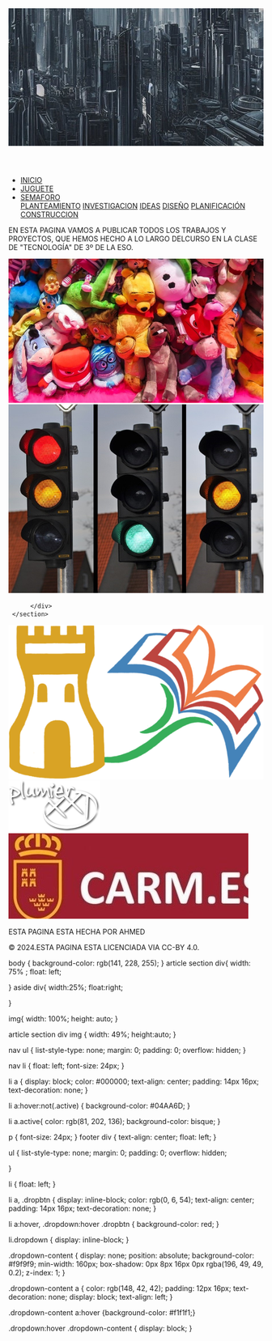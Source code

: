 <!DOCTYPE html>
<html>
<head>
<link rel="stylesheet" href="estilos.css">
<title>pagina ahmed</title>

</head>
<body>

   <header>
    <img src="imagenes/cabecera.jpg" alt="cabecera de la pagina">
</header>
<nav>
     <ul>
          <li><a href="index.html.html">INICIO</a></li>
          <li><a href="juguete.html.html">JUGUETE</a></li>
          <li class="dropdown">
            <a href="semaforo.html.html" class="dropbtn">SEMAFORO</a>
            <div class="dropdown-content">
               <a href="semaforo_planteamiento.html">PLANTEAMIENTO</a>
               <a href="semaforo_investigacion.html">INVESTIGACION</a>
              <a href="semaforo_ideacion.html.html">IDEAS</a>
              <a href="semaforo memoria.html.html">DISEÑO</a>
              <a href="semaforo_planificacion.html.html">PLANIFICACIÓN</a>
              <a href="semaforo_construccion.html">CONSTRUCCION</a>
     </div>
           </li>
          </ul>
            
     
        
     
     

</nav>
<article>
     <section>
          <div>
              <p>EN ESTA PAGINA VAMOS A PUBLICAR TODOS LOS TRABAJOS Y PROYECTOS,
             QUE HEMOS HECHO A LO LARGO DELCURSO EN LA CLASE DE "TECNOLOGÍA"
             DE 3º DE LA ESO.
               </p>
              <a href="juguete.html"> <img src="imagenes/juguetesp.jpg" alt="Proyecto juguete"></a>
              <a href="semaforo.html"> <img src="imagenes/semaforov.jpg" alt="Proyecto juguete"></a>
              
          </div>
     </section>
</article>
<aside>
     <div>
          <a href="https://ieslaflorida.murciaeduca.es/"> <img src="imagenes/logoicono.png" alt="IES LA FLORIDA"></a> 
          <a href="https://mirador.murciaeduca.es/mirador/"> <img src="imagenes/logom.png" alt="PAGINA MIRADOR"></a> 
          <a href="https://www.carm.es/web/pagina?IDCONTENIDO=1&IDTIPO=180"> <img src="imagenes/carm.jpg" alt="PAGINA CARM"></a>
     </div>
</aside>
     <footer>
<div>
      <p>ESTA PAGINA ESTA HECHA POR AHMED</p>
      <P>© 2024.ESTA PAGINA ESTA LICENCIADA VIA CC-BY 4.0.</P> 
</div>
    
</footer>
</body>
</html>



body {
  background-color: rgb(141, 228, 255);
}
article section div{
 width: 75% ;
 float: left;
 

}
aside div{
  width:25%;
  float:right;

}

img{
  width: 100%;
  height: auto;
  }
  
article section div img {
width: 49%;
height:auto;
  }
  
 nav ul {
   list-style-type: none;
   margin: 0;
   padding: 0;
   overflow: hidden;
  }
  
 nav li  {
    float: left;
    font-size: 24px;
  }
  
  li a {
    display: block;
    color: #000000;
    text-align: center;
    padding: 14px 16px;
    text-decoration: none;
  }
  
  li a:hover:not(.active) {
    background-color: #04AA6D;
  }

li a.active{
 color: rgb(81, 202, 136);
 background-color: bisque;
}

  p {
  font-size: 24px;
  }
  footer div {
    text-align: center;
    float: left;
  } 

  ul {
    list-style-type: none;
    margin: 0;
    padding: 0;
    overflow: hidden;
   
  }
  
  li {
    float: left;
  }
  
  li a, .dropbtn {
    display: inline-block;
    color: rgb(0, 6, 54);
    text-align: center;
    padding: 14px 16px;
    text-decoration: none;
  }
  
  li a:hover, .dropdown:hover .dropbtn {
    background-color: red;
  }
  
  li.dropdown {
    display: inline-block;
  }
  
  .dropdown-content {
    display: none;
    position: absolute;
    background-color: #f9f9f9;
    min-width: 160px;
    box-shadow: 0px 8px 16px 0px rgba(196, 49, 49, 0.2);
    z-index: 1;
  }
  
  .dropdown-content a {
    color: rgb(148, 42, 42);
    padding: 12px 16px;
    text-decoration: none;
    display: block;
    text-align: left;
  }
  
  .dropdown-content a:hover {background-color: #f1f1f1;}
  
  .dropdown:hover .dropdown-content {
    display: block;
  }

